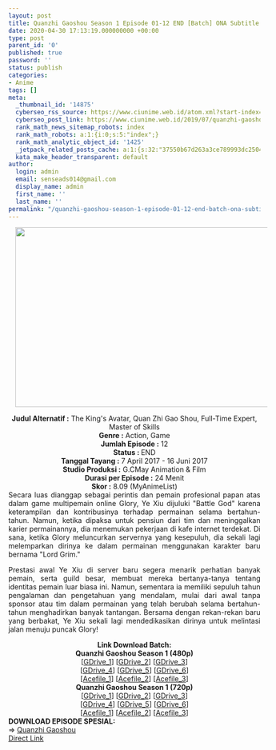 ```yaml
---
layout: post
title: Quanzhi Gaoshou Season 1 Episode 01-12 END [Batch] ONA Subtitle Indonesia
date: 2020-04-30 17:13:19.000000000 +00:00
type: post
parent_id: '0'
published: true
password: ''
status: publish
categories:
- Anime
tags: []
meta:
  _thumbnail_id: '14875'
  cyberseo_rss_source: https://www.ciunime.web.id/atom.xml?start-index=751&max-results=150
  cyberseo_post_link: https://www.ciunime.web.id/2019/07/quanzhi-gaoshou-season-1-episode-01-12.html
  rank_math_news_sitemap_robots: index
  rank_math_robots: a:1:{i:0;s:5:"index";}
  rank_math_analytic_object_id: '1425'
  _jetpack_related_posts_cache: a:1:{s:32:"37550b67d263a3ce789993dc25046c5f";a:2:{s:7:"expires";i:1653381673;s:7:"payload";a:0:{}}}
  kata_make_header_transparent: default
author:
  login: admin
  email: senseads014@gmail.com
  display_name: admin
  first_name: ''
  last_name: ''
permalink: "/quanzhi-gaoshou-season-1-episode-01-12-end-batch-ona-subtitle-indonesia/"
---
```

<div class="separator" style="clear: both; text-align: center;"><a href="https://1.bp.blogspot.com/-T6umcKRhfOU/XS32NQAZ9PI/AAAAAAAAb2Y/rmjk6qhbCwgmMK0O2YISu56JyCy6-ZdyQCLcBGAs/s1600/Quanzhi%2BGaoshou%2BSeason%2B1.jpg" imageanchor="1" style="margin-left: 1em; margin-right: 1em;"><img border="0" data-original-height="720" data-original-width="1280" height="360" src="{{ site.baseurl }}/assets/2020/04/Quanzhi%2BGaoshou%2BSeason%2B1.jpg" width="640" /></a></div>
<p>
<div style="text-align: center;"><b>Judul</b><b><b> Alternatif</b> :</b> The King's Avatar, Quan Zhi Gao Shou, Full-Time Expert, Master of Skills</div>
<div style="text-align: center;"><b><b>Genre :</b></b> Action, Game</div>
<div style="text-align: center;"><b>Jumlah Episode :</b> 12<br /><b>Status :&nbsp;</b>END<br /><b>Tanggal Tayang :</b> 7 April 2017 - 16 Juni 2017<br /><b>Studio Produksi :</b> G.CMay Animation &amp; Film<br /><b>Durasi per Episode :</b> 24 Menit</div>
<div style="text-align: center;"><b>Skor :</b> 8.09 (MyAnimeList)</div>
<div style="text-align: center;"></div>
<div style="text-align: justify;">Secara luas dianggap sebagai perintis dan pemain profesional papan atas dalam game multipemain online Glory, Ye Xiu dijuluki "Battle God" karena keterampilan dan kontribusinya terhadap permainan selama bertahun-tahun. Namun, ketika dipaksa untuk pensiun dari tim dan meninggalkan karier permainannya, dia menemukan pekerjaan di kafe internet terdekat. Di sana, ketika Glory meluncurkan servernya yang kesepuluh, dia sekali lagi melemparkan dirinya ke dalam permainan menggunakan karakter baru bernama "Lord Grim."</p>
<p>Prestasi awal Ye Xiu di server baru segera menarik perhatian banyak pemain, serta guild besar, membuat mereka bertanya-tanya tentang identitas pemain luar biasa ini. Namun, sementara ia memiliki sepuluh tahun pengalaman dan pengetahuan yang mendalam, mulai dari awal tanpa sponsor atau tim dalam permainan yang telah berubah selama bertahun-tahun menghadirkan banyak tantangan. Bersama dengan rekan-rekan baru yang berbakat, Ye Xiu sekali lagi mendedikasikan dirinya untuk melintasi jalan menuju puncak Glory!</p></div>
<div style="text-align: justify;"></div>
<div style="text-align: justify;"></div>
<div style="text-align: center;"><b>Link Download Batch:</b></div>
<div style="text-align: center;"><b>Quanzhi Gaoshou Season 1 (480p)</b></div>
<div style="text-align: center;">[<a href="https://drive.google.com/uc?id=12pL8XZ34Zfhrhlg5rH_WVuxYAS3cGbqL" target="_blank" rel="noopener">GDrive_1</a>] [<a href="https://drive.google.com/uc?id=1tsW9g51Bef0RP-c8nL5Aayt4Xaf1K58Z" target="_blank" rel="noopener">GDrive_2</a>] [<a href="https://drive.google.com/uc?id=1TczbaOfFSHTcomBhSjWTJsVqI6zmL7A_" target="_blank" rel="noopener">GDrive_3</a>]<br />[<a href="https://drive.google.com/uc?id=1w--eYtxIM8DasgYK8ut9jaeqOfHQ7b6a" target="_blank" rel="noopener">GDrive_4</a>] [<a href="https://drive.google.com/uc?id=1ZmnKmR5abTnjyr9IHYRKIQuAEMILSUr9" target="_blank" rel="noopener">GDrive_5</a>] [<a href="https://drive.google.com/uc?id=1rAUTzV7BTfnhJdt-7Jg63-hBv8crcqOc" target="_blank" rel="noopener">GDrive_6</a>]<br />[<a href="https://acefile.co/f/10158562/wibudesu-com-qzgs-480p-zip" target="_blank" rel="noopener">Acefile_1</a>] [<a href="https://acefile.co/f/9720601/kusonime-quan-zhi-gao-shou-480p-rar" target="_blank" rel="noopener">Acefile_2</a>] [<a href="https://acefile.co/f/9628612/shirainime-qnzhi-gshou-480p-rar" target="_blank" rel="noopener">Acefile_3</a>]</div>
<div style="text-align: center;"><b>Quanzhi Gaoshou Season 1 (720p)</b><br />[<a href="https://drive.google.com/uc?id=1g8iDy4Ad3jW8SMInWSqg9J59us53vr8Z" target="_blank" rel="noopener">GDrive_1</a>] [<a href="https://drive.google.com/uc?id=1Ail3ZCUEocgZQXKCMzRKoH6Ce1HtLyTw" target="_blank" rel="noopener">GDrive_2</a>] [<a href="https://drive.google.com/uc?id=1sIhXxsYf1O46U7OIMFs3N7Z348U7dqqf" target="_blank" rel="noopener">GDrive_3</a>]<br />[<a href="https://drive.google.com/uc?id=1zl5_jFdkedvrEu_p3jxkzQdRYC510U8_" target="_blank" rel="noopener">GDrive_4</a>] [<a href="https://drive.google.com/uc?id=1cHdqNAZJiZnEU-C1UHAL1R0s2slZoXu9" target="_blank" rel="noopener">GDrive_5</a>] [<a href="https://drive.google.com/uc?id=1ryMoqoVYXrglJwmUVJqrbi5AhQT2LncU" target="_blank" rel="noopener">GDrive_6</a>]<br />[<a href="https://acefile.co/f/10158561/wibudesu-com-qzgs-720p-zip" target="_blank" rel="noopener">Acefile_1</a>] [<a href="https://acefile.co/f/9720600/kusonime-quan-zhi-gao-shou-720p-rar" target="_blank" rel="noopener">Acefile_2</a>] [<a href="https://acefile.co/f/9628613/shirainime-qnzhi-gshou-720p-rar" target="_blank" rel="noopener">Acefile_3</a>]
<div style="text-align: left;"></div>
<div style="text-align: left;"></div>
<div style="text-align: left;"><b>DOWNLOAD EPISODE SPESIAL:</b></div>
<div style="text-align: left;"></div>
<div style="text-align: left;">=&gt; <a href="https://www.ciunime.web.id/2019/07/quanzhi-gaoshou-spesial-episode-01-03.html" target="_blank" rel="noopener">Quanzhi Gaoshou</a></div>
<div style="text-align: left;"></div>
</div>
<link rel="stylesheet" href="https://cdnjs.cloudflare.com/ajax/libs/font-awesome/4.7.0/css/font-awesome.min.css" />
<div class="divbtn"> <a href="https://handymansurrender.com/fihup8buzv?key=94550f7ce39444073321dde3b8782f97" class="btn"><i class="fa fa-download"></i> Direct Link</a> </div>
